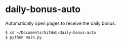 # daily-bonus-auto

Automatically open pages to receive the daily bonus.

```zsh
$ cd ~/Documents/GitHub/daily-bonus-auto
$ python main.py
```
